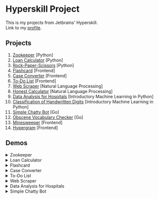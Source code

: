 # Hyperskill Project
This is my projects from Jetbrains' Hyperskill.\
Link to my [profile](https://hyperskill.org/profile/9133990).


## Projects
1. [Zookeeper](https://github.com/ana117/hyperskill-python-Zookeeper) [Python]
2. [Loan Calculator](https://github.com/ana117/hyperskill-python-LoanCalculator) [Python]
3. [Rock-Paper-Scissors](https://github.com/ana117/hyperskill-python-RockPaperScissors) [Python]
4. [Flashcard](https://github.com/ana117/hyperskill-frontend-Flashcard) [Frontend]
5. [Case Converter](https://github.com/ana117/hyperskill-frontend-CaseConverter) [Frontend]
6. [To-Do List](https://github.com/ana117/hyperskill-frontend-ToDoList) [Frontend]
7. [Web Scraper](https://github.com/ana117/hyperskill-nlp-WebScraper) [Natural Language Processing]
8. [Honest Calculator](https://github.com/ana117/hyperskill-nlp-HonestCalculator) [Natural Language Processing]
9. [Data Analysis for Hospitals](https://github.com/ana117/hyperskill-imlp-HospitalDataAnalysis) [Introductory Machine Learning in Python]
10. [Classification of Handwritten Digits](https://github.com/ana117/hyperskill-imlp-ClassificationOfHandwrittenDigits) [Introductory Machine Learning in Python]
11. [Simple Chatty Bot](https://github.com/ana117/hyperskill-go-SimpleChattyBot) [Go]
12. [Obscene Vocabulary Checker](https://github.com/ana117/hyperskill-go-ObsceneVocabularyChecker) [Go]
13. [Minesweeper](https://github.com/ana117/hyperskill-frontend-Minesweeper) [Frontend]
14. [Hypergram](https://github.com/ana117/hyperskill-frontend-Hypergram) [Frontend]

## Demos
<details><summary>Zookeeper</summary>
  <img src="https://user-images.githubusercontent.com/63540951/103210470-4fc15a80-4938-11eb-9286-f12166e97310.gif">
</details>

<details><summary>Loan Calculator</summary>
  <img src="https://user-images.githubusercontent.com/63540951/99353900-06610280-28d8-11eb-9d9b-3eab13e3f8b0.gif">
</details>

<details><summary>Flashcard</summary>
  <img src="https://user-images.githubusercontent.com/63540951/127807085-bea125d4-9ce3-48aa-9e44-86ae1f40b236.gif">
</details>

<details><summary>Case Converter</summary>
  <img src="https://user-images.githubusercontent.com/63540951/128593552-b053d8b1-c82b-40fb-8bf1-05600e33a698.gif">
</details>

<details><summary>To-Do List</summary>
  <img src="https://user-images.githubusercontent.com/63540951/129526185-4e1888e6-f873-4c27-a72f-93793c8ec20e.gif">
</details>

<details><summary>Web Scraper</summary>
  <img src="https://user-images.githubusercontent.com/63540951/130343724-4a44c592-9c99-45fa-8bdf-5316973ea63a.gif">
</details>

<details><summary>Data Analysis for Hospitals</summary>
  <img src="https://user-images.githubusercontent.com/63540951/147676124-f7a41da4-9b23-4d01-97dd-c330cf3b9d4e.gif">
</details>

<details><summary>Simple Chatty Bot</summary>
  <img src="https://user-images.githubusercontent.com/63540951/150744046-34d7463b-3a8a-4781-82c8-a74e34f62e48.gif">
</details>
